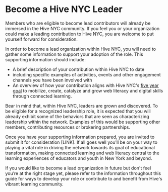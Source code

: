 # Become a Hive NYC Leader

Members who are eligible to become lead contributors will already be immersed in the Hive NYC community. If you feel you or your organization could make a leading contribution to Hive NYC, you are welcome to put yourself forward for consideration.

In order to become a lead organization within Hive NYC, you will need to gather some information to support your adoption of the role. This supporting information should include:
* A brief description of your contribution within Hive NYC to date
 * including specific examples of activities, events and other engagement channels you have been involved with
* An overview of how your contribution aligns with Hive NYC's [five year goal](http://www.clawrence.org/2014/07/10/hive-learning-networks-vision-goals-and-conditions-for-impact/) to mobilize, create, catalyze and grow web literacy and digital skills through connected learning.

Bear in mind that, within Hive NYC, leaders are grown and discovered. To be eligible for a recognized leadership role, it is expected that you will already exhibit some of the behaviors that are seen as characterizing leadership within the network. Examples of this would be supporting other members, contributing resources or brokering partnerships.

Once you have your supporting information prepared, you are invited to submit it for consideration [LINK]. If all goes well you'll be on your way to playing a vital role in driving the network towards its goal of educational transformation, making connected learning and web literacy central to the learning experiences of educators and youth in New York and beyond.

If you would like to become a lead organization in future but don't feel you’re at the right stage yet, please refer to the information throughout this guide for ways to develop your role or contribute to and benefit from Hive's vibrant learning community.
